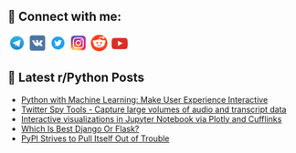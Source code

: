 ## 🔎 Connect with me:
[<img src="https://github.com/bullbesh/bullbesh/blob/main/images/Telegram.png" width="32" height="32" />](https://t.me/bullbesh)
[<img src="https://github.com/bullbesh/bullbesh/blob/main/images/VK.png" width="32" height="32" />](https://vk.com/bullbesh)
[<img src="https://github.com/bullbesh/bullbesh/blob/main/images/Twitter.png" width="32" height="32" />](https://twitter.com/bullbesh1)
[<img src="https://github.com/bullbesh/bullbesh/blob/main/images/Instagram.png" width="32" height="32" />](https://www.instagram.com/bullbesh)
[<img src="https://github.com/bullbesh/bullbesh/blob/main/images/Reddit.png" width="32" height="32" />](https://www.reddit.com/user/bullbesh)
[<img src="https://github.com/bullbesh/bullbesh/blob/main/images/YouTube.png" width="32" height="32" />](https://www.youtube.com/channel/UCtfjRs6uzgq5mfm8S06WTcg)

## 📕 Latest r/Python Posts
<!-- BLOG-POST-LIST:START -->
- [Python with Machine Learning: Make User Experience Interactive](https://www.reddit.com/r/Python/comments/13y36lo/python_with_machine_learning_make_user_experience/)
- [Twitter Spy Tools - Capture large volumes of audio and transcript data](https://www.reddit.com/r/Python/comments/13y1lhs/twitter_spy_tools_capture_large_volumes_of_audio/)
- [Interactive visualizations in Jupyter Notebook via Plotly and Cufflinks](https://www.reddit.com/r/Python/comments/13y0x20/interactive_visualizations_in_jupyter_notebook/)
- [Which Is Best Django Or Flask?](https://www.reddit.com/r/Python/comments/13y0h48/which_is_best_django_or_flask/)
- [PyPI Strives to Pull Itself Out of Trouble](https://www.reddit.com/r/Python/comments/13xv2xc/pypi_strives_to_pull_itself_out_of_trouble/)
<!-- BLOG-POST-LIST:END -->
